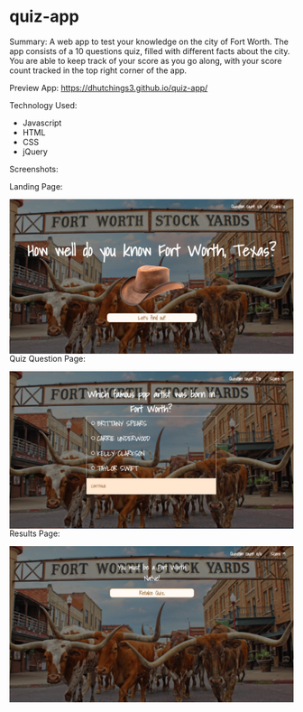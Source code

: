 # quiz-app

Summary:
A web app to test your knowledge on the city of Fort Worth. The app consists of a 10 questions quiz, filled with different facts about the city. You are able to keep track of your score as you go along, with your score count tracked in the top right corner of the app.

Preview App:
https://dhutchings3.github.io/quiz-app/

Technology Used:
 - Javascript
 - HTML
 - CSS
 - jQuery

Screenshots:

Landing Page:

<img src="landing-page.png"
     alt="landing page screenshot"
     style="float: left; margin-right: 10px;" />


Quiz Question Page:

<img src="quiz-question.png"
     alt="Quiz question page screenshot"
     style="float: left; margin-right: 10px;" />

Results Page:

<img src="results.png"
     alt="Results page screenshot"
     style="float: left; margin-right: 10px;" />